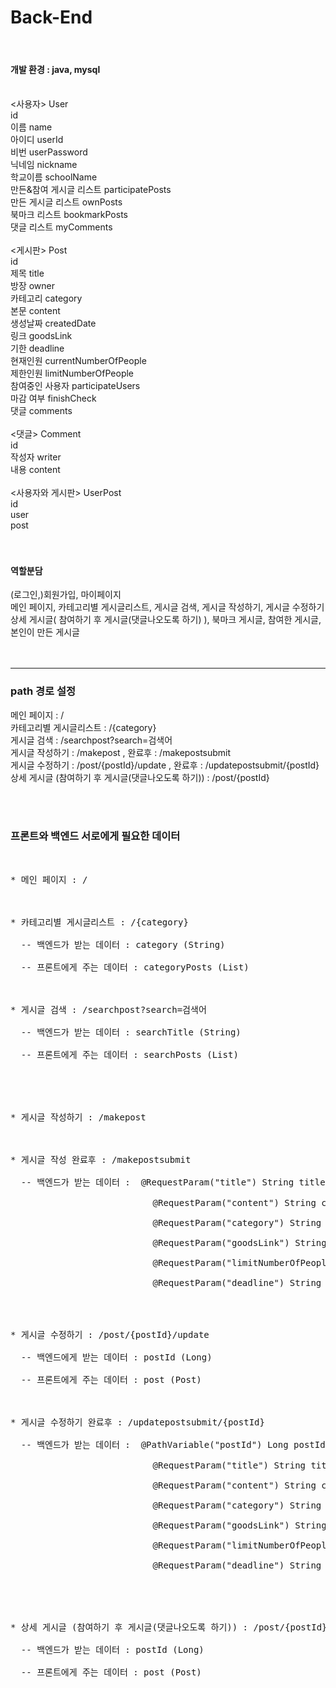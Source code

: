 # Back-End
<br/> 
<h4>개발 환경 : java, mysql</h4> 
<br/> 
<사용자> User<br/> 
id<br/> 
이름 name<br/> 
아이디 userId<br/> 
비번 userPassword<br/> 
닉네임 nickname<br/> 
학교이름 schoolName<br/> 
만든&참여 게시글 리스트 participatePosts<br/> 
만든 게시글 리스트 ownPosts<br/> 
북마크 리스트 bookmarkPosts<br/> 
댓글 리스트 myComments<br/>
<br/> 
<게시판> Post<br/> 
id<br/> 
제목 title<br/> 
방장 owner<br/> 
카테고리 category<br/> 
본문 content<br/> 
생성날짜 createdDate<br/> 
링크 goodsLink<br/> 
기한 deadline<br/> 
현재인원 currentNumberOfPeople<br/> 
제한인원 limitNumberOfPeople<br/> 
참여중인 사용자 participateUsers<br/> 
마감 여부 finishCheck<br/> 
댓글 comments <br/> 
<br/> 
<댓글> Comment<br/> 
id<br/> 
작성자 writer<br/> 
내용 content<br/> 
<br/> 
<사용자와 게시판> UserPost<br/> 
id<br/> 
user<br/> 
post<br/> 
<br/> 
<br/> 
<h4>역할분담</h4>
(로그인,)회원가입, 마이페이지<br/> 
메인 페이지, 카테고리별 게시글리스트, 게시글 검색, 게시글 작성하기, 게시글 수정하기<br>
상세 게시글( 참여하기 후 게시글(댓글나오도록 하기) ), 북마크 게시글, 참여한 게시글, 본인이 만든 게시글<br/> 
<br>
<br/> 


<hr>
<h3>path 경로 설정</h3>
<p>
메인 페이지 :  / <br/> 
카테고리별 게시글리스트 :  /{category} <br/> 
게시글 검색 :  /searchpost?search=검색어 <br/> 
게시글 작성하기 :  /makepost  ,  완료후  :  /makepostsubmit <br/> 
게시글 수정하기 :  /post/{postId}/update  ,  완료후  :  /updatepostsubmit/{postId} <br/> 
상세 게시글 (참여하기 후 게시글(댓글나오도록 하기)) :  /post/{postId} <br/> 
</p>
<br/>
<br>
<h3>프론트와 백엔드 서로에게 필요한 데이터</h3>
<pre>
<br>
* 메인 페이지 : /<br>
<br>
* 카테고리별 게시글리스트 : /{category} <br>
  -- 백엔드가 받는 데이터 : category (String) <br>
  -- 프론트에게 주는 데이터 : categoryPosts (List<Post>)<br>
<br>
* 게시글 검색 : /searchpost?search=검색어<br>
  -- 백엔드가 받는 데이터 : searchTitle (String)<br>
  -- 프론트에게 주는 데이터 : searchPosts (List<Post>)<br>
<br>
<br>
* 게시글 작성하기 : /makepost<br>
<br>
* 게시글 작성 완료후 : /makepostsubmit<br>
  -- 백엔드가 받는 데이터 :  @RequestParam("title") String title,<br>
                           @RequestParam("content") String content,<br>
                           @RequestParam("category") String category,<br>
                           @RequestParam("goodsLink") String goodsLink,<br>
                           @RequestParam("limitNumberOfPeople") Long limitNumberOfPeople,<br>
                           @RequestParam("deadline") String deadline<br>
<br><br>
* 게시글 수정하기 : /post/{postId}/update<br>
  -- 백엔드에게 받는 데이터 : postId (Long)<br>
  -- 프론트에게 주는 데이터 : post (Post)<br>
<br>
* 게시글 수정하기 완료후 : /updatepostsubmit/{postId}<br>
  -- 백엔드가 받는 데이터 :  @PathVariable("postId") Long postId<br>
                           @RequestParam("title") String title,<br>
                           @RequestParam("content") String content,<br>
                           @RequestParam("category") String category,<br>
                           @RequestParam("goodsLink") String goodsLink,<br>
                           @RequestParam("limitNumberOfPeople") Long limitNumberOfPeople,<br>
                           @RequestParam("deadline") String deadline<br>
<br>
<br>
* 상세 게시글 (참여하기 후 게시글(댓글나오도록 하기)) : /post/{postId}<br>
  -- 백엔드가 받는 데이터 : postId (Long)<br>
  -- 프론트에게 주는 데이터 : post (Post)<br>
</pre>
<br>
